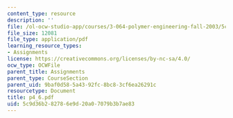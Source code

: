 ```yaml
---
content_type: resource
description: ''
file: /ol-ocw-studio-app/courses/3-064-polymer-engineering-fall-2003/5c9d36b282786e9d20a07079b3b7ae83_p4_6.pdf
file_size: 12081
file_type: application/pdf
learning_resource_types:
- Assignments
license: https://creativecommons.org/licenses/by-nc-sa/4.0/
ocw_type: OCWFile
parent_title: Assignments
parent_type: CourseSection
parent_uid: 9baf0d58-5a43-92fc-8bc8-3cf6ea26291c
resourcetype: Document
title: p4_6.pdf
uid: 5c9d36b2-8278-6e9d-20a0-7079b3b7ae83
---
```

